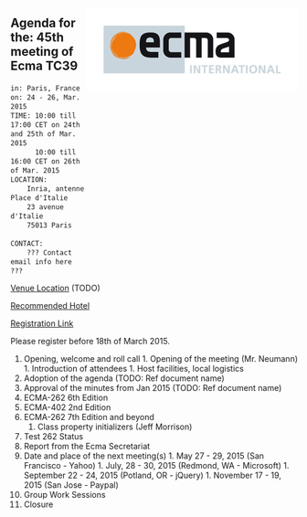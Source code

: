 <img src="../images/Ecma_RVB-003.jpg"
     align="right" alt="" />

## Agenda for the: 45th meeting of Ecma TC39

    in: Paris, France
    on: 24 - 26, Mar. 2015
    TIME: 10:00 till 17:00 CET on 24th and 25th of Mar. 2015
          10:00 till 16:00 CET on 26th of Mar. 2015
    LOCATION:
        Inria, antenne Place d'Italie
        23 avenue d'Italie
        75013 Paris

    CONTACT:
        ??? Contact email info here ???

[Venue Location]() (TODO)

[Recommended Hotel](http://www.ibis.com/gb/hotel-1803-ibis-paris-place-d-italie-13th/index.shtml)

[Registration Link](https://ecma.doodle.com/cpysx56wd5fyqdpy)

Please register before 18th of March 2015.

  1. Opening, welcome and roll call
    1. Opening of the meeting (Mr. Neumann)
    1. Introduction of attendees
    1. Host facilities, local logistics
  1. Adoption of the agenda (TODO: Ref document name)
  1. Approval of the minutes from Jan 2015 (TODO: Ref document name)
  1. ECMA-262 6th Edition
  1. ECMA-402 2nd Edition
  1. ECMA-262 7th Edition and beyond
     1. Class property initializers (Jeff Morrison)
  1. Test 262 Status
  1. Report from the Ecma Secretariat
  1. Date and place of the next meeting(s)
    1. May 27 - 29, 2015 (San Francisco - Yahoo)
    1. July, 28 - 30, 2015 (Redmond, WA - Microsoft)
    1. September 22 - 24, 2015 (Potland, OR - jQuery)
    1. November 17 - 19, 2015 (San Jose - Paypal)
  1.  Group Work Sessions
  1.  Closure 
